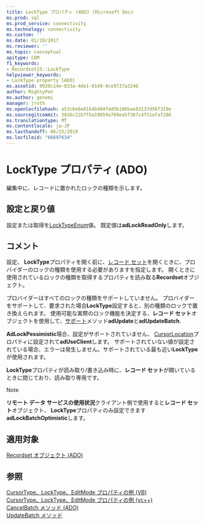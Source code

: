 ```yaml
---
title: LockType プロパティ (ADO) |Microsoft Docs
ms.prod: sql
ms.prod_service: connectivity
ms.technology: connectivity
ms.custom: ''
ms.date: 01/19/2017
ms.reviewer: ''
ms.topic: conceptual
apitype: COM
f1_keywords:
- Recordset15::LockType
helpviewer_keywords:
- LockType property [ADO]
ms.assetid: 9920c14e-033a-4de1-8149-0ce9737a3246
author: MightyPen
ms.author: genemi
manager: jroth
ms.openlocfilehash: a53c6e6e0164b404fdd5b106bae83137d56f319e
ms.sourcegitcommit: 3026c22b7fba19059a769ea5f367c4f51efaf286
ms.translationtype: MT
ms.contentlocale: ja-JP
ms.lasthandoff: 06/15/2019
ms.locfileid: "66697634"
---
```

# <a name="locktype-property-ado"></a>LockType プロパティ (ADO)
編集中に、レコードに置かれたロックの種類を示します。  
  
## <a name="settings-and-return-values"></a>設定と戻り値  
 設定または取得を[LockTypeEnum](../../../ado/reference/ado-api/locktypeenum.md)値。 既定値は**adLockReadOnly**します。  
  
## <a name="remarks"></a>コメント  
 設定、 **LockType**プロパティを開く前に、[レコード セット](../../../ado/reference/ado-api/recordset-object-ado.md)を開くときに、プロバイダーのロックの種類を使用する必要がありますを指定します。 開くときに使用されているロックの種類を取得するプロパティを読み取る**Recordset**オブジェクト。  
  
 プロバイダーはすべてのロックの種類をサポートしていません。 プロバイダーをサポートして、要求された場合**LockType**設定すると、別の種類のロックで置き換えられます。 使用可能な実際のロック機能を決定する、**レコード セット**オブジェクトを使用して、[サポート](../../../ado/reference/ado-api/supports-method.md)メソッド**adUpdate**と**adUpdateBatch**.  
  
 **AdLockPessimistic**場合、設定がサポートされていません、 [CursorLocation](../../../ado/reference/ado-api/cursorlocation-property-ado.md)プロパティに設定されて**adUseClient**します。 サポートされていない値が設定されている場合、エラーは発生しません。サポートされている最も近い**LockType**が使用されます。  
  
 **LockType**プロパティが読み取り/書き込み時に、**レコード セット**が開いているときに閉じており、読み取り専用です。  
  
> [!NOTE]
>  **リモート データ サービスの使用状況**クライアント側で使用すると**レコード セット**オブジェクト、 **LockType**プロパティのみ設定できます**adLockBatchOptimistic**します。  
  
## <a name="applies-to"></a>適用対象  
 [Recordset オブジェクト (ADO)](../../../ado/reference/ado-api/recordset-object-ado.md)  
  
## <a name="see-also"></a>参照  
 [CursorType、LockType、EditMode プロパティの例 (VB)](../../../ado/reference/ado-api/cursortype-locktype-and-editmode-properties-example-vb.md)   
 [CursorType、LockType、EditMode プロパティの例 (vc++)](../../../ado/reference/ado-api/cursortype-locktype-and-editmode-properties-example-vc.md)   
 [CancelBatch メソッド (ADO)](../../../ado/reference/ado-api/cancelbatch-method-ado.md)   
 [UpdateBatch メソッド](../../../ado/reference/ado-api/updatebatch-method.md)
